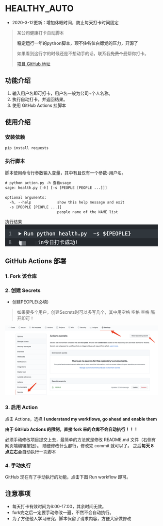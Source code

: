 # HEALTHY_AUTO

- 2020-3-12更新：增加休眠时间，防止每天打卡时间固定



>某公司健康打卡自动脚本
>
>**稳定运行一年的python脚本，顶不住各位白嫖党的压力，开源了**
>
>如果看到这行字的时候还是不想动手的话，联系我~~免费个屁~~帮你打卡。
>
>[项目 GitHub 地址](https://github.com/adil-zhang/healthy_auto)

## 功能介绍
1. 输入用户名即可打卡，用户名一般为公司+个人名称。
2. 执行自动打卡，并返回结果。
3. 使用 GitHub Actions 挂脚本


## 使用介绍

### 安装依赖
```shell
pip install requests
```
### 执行脚本

脚本使用命令行参数输入变量，其中有且仅有一个参数-用户名。
```shell
# python action.py -h 查看usage
sage: health.py [-h] [-s [PEOPLE [PEOPLE ...]]]

optional arguments:
  -h, --help            show this help message and exit
  -s [PEOPLE [PEOPLE ...]]
                        people name of the NAME list
```
执行结果
![](img/jieguo.png)

## GitHub Actions 部署

### 1. Fork 该仓库

### 2. 创建 Secrets

 - 创建PEOPLE(必填)
 > 如果要多个用户，创建Secrets时可以多写几个，其中用空格 空格 空格 隔开即可！
 >
 ![](img/secrets.png)
### 3. 启用 Action

点击 Actions，选择 **I understand my workflows, go ahead and enable them**

**由于 GitHub Actions 的限制，直接 fork 来的仓库不会自动执行！！！**

必须手动修改项目提交上去，最简单的方法就是修改 README.md 文件（右侧有网页端编辑按钮）。
随便修改什么都行，修改完 commit 就可以了。
之后**每天 8 点左右**会自动执行一次脚本

### 4. 手动执行

GitHub 现在有了手动执行的功能，点击下图 Run workflow 即可。

## 注意事项

- 每天打卡有效时间为6:00-17:00，其余时间无效。
- fork完之后一定要手动修改一遍，不然不会自动执行。
- 为了方便他人学习研究，脚本保留了请求内容，方便大家做修改
